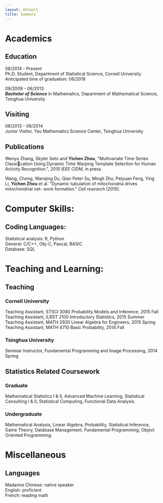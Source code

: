 ```yaml
---
layout: default
title: Summary
---
```


Academics
==========

Education
----------
08/2014 - Present  
Ph.D. Student, Department of Statistical Science, Cornell University  
Anticipated time of graduation: 06/2019

09/2009 - 06/2013  
***Bachelor of Science*** in Mathematics, Department of Mathematical Science, Tsinghua University
  
Visiting
----------
08/2013 - 06/2014  
Junior Visitor, Yau Mathematics Science Center, Tsinghua University

Publications
----------

Wenyu Zhang, Skyler Seto and **Yichen Zhou**, "Multivariate Time Series Classication
Using Dynamic Time Warping Template Selection for Human Activity Recognition.",
*2015 IEEE CIDM*, in press.  

Wang, Chong, Wanqing Du, Qian Peter Su, Mingli Zhu, Peiyuan Feng, Ying Li,
**Yichen Zhou** et al. "Dynamic tubulation of mitochondria drives mitochondrial net-
work formation." *Cell research* (2015).  

Computer Skills:
==========

Coding Languages: 
----------

Statistical analysis: R, Python  
General: C/C++, Obj-C, Pascal, BASIC  
Database: SQL  


Teaching and Learning:
=========

Teaching
----------

### Cornell University
Teaching Assistant, STSCI 3080 Probability Models and Inference, 2015 Fall  
Teaching Assistant, ILRST 2100 Introductory Statistics, 2015 Summer  
Teaching Assistant, MATH 2930 Linear Algebra for Engineers, 2015 Spring  
Teaching Assistant, MATH 4710 Basic Probability, 2014 Fall  

### Tsinghua University  
Seminar Instructor, Fundamental Programming and Image Processing, 2014 Spring  

Statistics Related Coursework
---------

### Graduate

Mathematical Statistics I & II, Advanced Machine Learning, Statistical Consulting I & II, Statistical Computing, Functional Data Analysis.

### Undergraduate

Mathematical Analysis, Linear Algebra, Probability, Statistical Inference, Game Theory, Database Management, Fundamental Programming, Object Oriented Programming.

Miscellaneous
=========

Languages
---------

Madarine Chinese: native speaker  
English: proficient  
French: reading math  







